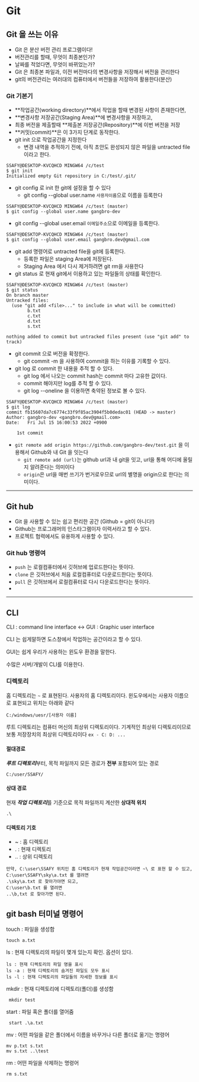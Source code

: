 # Git

## Git 을 쓰는 이유

- Git 은 분산 버전 관리 프로그램이다!
- 버전관리를 할때, 무엇이 최종본인가?
- 날짜를 적었다면, 무엇이 바뀌었는가?
- Git 은 최종본 파일과, 이전 버전마다의 변경사항을 저장해서 버전을 관리한다
- git의 버전관리는 여러대의 컴퓨터에서 버전들을 저장하여 활용한다(분산)

### Git 기본기

- **작업공간(working directory)**에서 작업을 할때 변경된 사항이 존재한다면,
- **변경사항 저장공간(Staging Area)**에 변경사항을 저장하고,
- 최종 버전을 제출할때 **제출본 저장공간(Repository)**에 이번 버전을 저장
- **커밋(commit)**은 이 3가지 단계로 동작한다.
- git init 으로 작업공간을 지정한다
  - 변경 내역을 추적하기 전에, 아직 초안도 완성되지 않은 파일을 untracted file이라고 한다.
```
SSAFY@DESKTOP-KVCQHCD MINGW64 /c/test
$ git init
Initialized empty Git repository in C:/test/.git/
```
- git config 로 init 한 git에 설정을 할 수 있다
  - git config --global user.name `사용자이름`으로 이름을 등록한다
```
SSAFY@DESKTOP-KVCQHCD MINGW64 /c/test (master)
$ git config --global user.name gangbro-dev
```
  - git config --global user.email `이메일주소`으로 이메일을 등록한다.
```
SSAFY@DESKTOP-KVCQHCD MINGW64 /c/test (master)
$ git config --global user.email gangbro.dev@gmail.com
```
- git add 명령어로 untracted file을 git에 등록한다.
  - 등록한 파일은 staging Area에 저장된다.
  - Staging Area 에서 다시 제거하려면 git rm을 사용한다
- git status 로 현재 git에서 이용하고 있는 파일들의 상태를 확인한다.
```
SSAFY@DESKTOP-KVCQHCD MINGW64 /c/test (master)
$ git status
On branch master
Untracked files:
  (use "git add <file>..." to include in what will be committed)
        b.txt
        c.txt
        d.txt
        s.txt

nothing added to commit but untracked files present (use "git add" to track)
```
- git commit 으로 버전을 확정한다.
  - git commit -m 을 사용하여 commit을 하는 이유를 기록할 수 있다.
- git log 로 commit 한 내용을 추적 할 수 있다.
  - git log 에서 나오는 commit hash는 commit 마다 고유한 값이다.
  - commit 해야지만 log를 추적 할 수 있다.
  - git log --oneline 을 이용하면 축약된 정보로 볼 수 있다.
```
SSAFY@DESKTOP-KVCQHCD MINGW64 /c/test (master)
$ git log
commit fb15607da7c6774c33f9f85ac3904f5b0dedac01 (HEAD -> master)
Author: gangbro-dev <gangbro.dev@gmail.com>
Date:   Fri Jul 15 16:00:53 2022 +0900

    1st commit
```
- `git remote add origin https://github.com/gangbro-dev/test.git` 을 이용해서 Github와 내 Git 을 잇는다
  - `git remote add (url)`는 github url과 내 git을 잇고, url을 통해 어디에 올릴지 알려준다는 의미이다
  - `origin`은 url을 매번 쓰기가 번거로우므로 url의 별명을 origin으로 한다는 의미이다.
---
## Git hub
- Git 을 사용할 수 있는 쉽고 편리한 공간 (Github = git이 아니다!)
- Github는 프로그래머의 인스타그램이자 이력서라고 할 수 있다.
- 프로젝트 협력에서도 유용하게 사용할 수 있다.

### Git hub 명령여
- `push` 는 로컬컴퓨터에서 깃허브에 업로드한다는 뜻이다.
- `clone` 은 깃허브에서 처음 로컬컴퓨터로 다운로드한다는 뜻이다.
- `pull` 은 깃허브에서 로컬컴퓨터로 다시 다운로드한다는 뜻이다.
- 

---
## CLI

CLI : command line interface <-> GUI : Graphic user interface

CLI 는 쉽게말하면 도스창에서 작업하는 공간이라고 할 수 있다.

GUI는 쉽게 우리가 사용하는 윈도우 환경을 말한다.

수많은 서버/개발이  CLI를 이용한다.

### 디렉토리

홈 디렉토리는 `~` 로 표현된다. 사용자의 홈 디렉토리이다. 윈도우에서는 사용자 이름으로 표현되고 위치는 아래와 같다

`C:/windows/uesr/[사용자 이름]`

루트 디렉토리는 컴퓨터 머신의 최상위 디렉토리이다. 기계적인 최상위 디렉토리이므로 보통 저장장치의 최상위 디렉토리이다 `ex - C: D: ... `

#### 절대경로

***루트 디렉토리***부터, 목적 파일까지 모든 경로가 **전부** 포함되어 있는 경로

`C:/user/SSAFY/`

#### 상대 경로

현재 ***작업 디렉토리***를 기준으로 목적 파일까지 계산한 **상대적 위치**

`.\`

#### 디렉토리 기호

- ~ : 홈 디렉토리
- . : 현재 디렉토리
- .. : 상위 디렉토리

```
만약, C:\user\SSAFY 위치인 홈 디렉토리가 현재 작업공간이라면 ~\ 로 표현 할 수 있고, 
C:\user\SSAFY\sky\a.txt 를 열려면
.\sky\a.txt 로 찾아가야면 되고,
C:\user\b.txt 를 열려면
..\b,txt 로 찾아가면 된다.
```

## git bash 터미널 명령어

touch : 파일을 생성함

`touch a.txt`

ls : 현재 디렉토리의 파일이 몇개 있는지 확인. 옵션이 있다.

```
ls : 현재 디렉토리의 파일 명을 표시
ls -a : 현재 디렉토리의 숨겨진 파일도 모두 표시
ls -l : 현재 디렉토리의 파일들의 자세한 정보를 표시
```

mkdir : 현재 디렉토리에 디렉토리(폴더)를 생성함

` mkdir test`

start : 파일 혹은 폴더를 열어줌

` start .\a.txt`

mv : 어떤 파일을 같은 폴더에서 이름을 바꾸거나 다른 폴더로 옮기는 명령어

 ```
 mv p.txt s.txt
 mv s.txt ..\test
 ```

rm : 어떤 파일을 삭제하는 명령어

`rm s.txt`